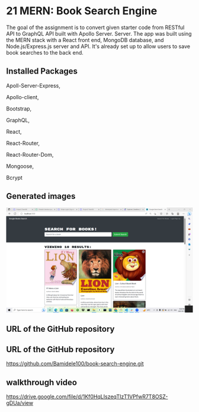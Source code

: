 # 21 MERN: Book Search Engine

The goal of the assignment is to convert given starter code from RESTful API to GraphQL API built with Apollo Server. Server. The app was built using the MERN stack with a React front end, MongoDB database, and Node.js/Express.js server and API. It's already set up to allow users to save book searches to the back end.

## Installed Packages

Apoll-Server-Express,

Apollo-client,

Bootstrap,

GraphQL,

React,

React-Router,

React-Router-Dom,

Mongoose,

Bcrypt

## Generated images

![alt text](./Assets/image1.png)

## URL of the GitHub repository

## URL of the GitHub repository

https://github.com/Bamidele100/book-search-engine.git

## walkthrough video

https://drive.google.com/file/d/1Kf0HqLIszeqTIzT1VPfwR7T8OSZ-gDUa/view